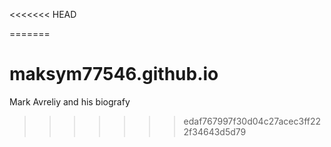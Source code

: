 <<<<<<< HEAD
 
=======
# maksym77546.github.io
Mark Avreliy and his biografy
>>>>>>> edaf767997f30d04c27acec3ff222f34643d5d79
